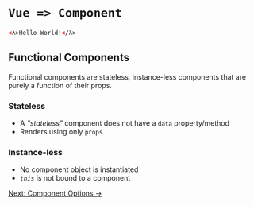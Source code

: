 # `Vue => Component`

```html
<λ>Hello World!</λ>
```

## Functional Components

Functional components are stateless, instance-less components that are purely a
function of their props.

### Stateless

* A _"stateless"_ component does not have a `data` property/method
* Renders using only `props`

### Instance-less

* No component object is instantiated
* _`this`_ is not bound to a component

[Next: Component Options &rarr;](./docs/01-component-options.md)

